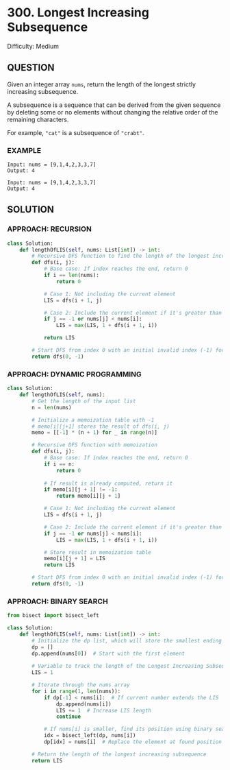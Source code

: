 # 300. Longest Increasing Subsequence
Difficulty: Medium

## QUESTION

Given an integer array `nums`, return the length of the longest strictly increasing subsequence.

A subsequence is a sequence that can be derived from the given sequence by deleting some or no elements without changing the relative order of the remaining characters.

For example, `"cat"` is a subsequence of `"crabt"`.

### EXAMPLE

```
Input: nums = [9,1,4,2,3,3,7]
Output: 4
```

```
Input: nums = [9,1,4,2,3,3,7]
Output: 4
```

## SOLUTION


### APPROACH: RECURSION

```python
class Solution:
    def lengthOfLIS(self, nums: List[int]) -> int:
        # Recursive DFS function to find the length of the longest increasing subsequence
        def dfs(i, j):
            # Base case: If index reaches the end, return 0
            if i == len(nums):
                return 0

            # Case 1: Not including the current element
            LIS = dfs(i + 1, j)

            # Case 2: Include the current element if it's greater than the previous element in LIS
            if j == -1 or nums[j] < nums[i]:
                LIS = max(LIS, 1 + dfs(i + 1, i))

            return LIS

        # Start DFS from index 0 with an initial invalid index (-1) for comparison
        return dfs(0, -1)
```

### APPROACH: DYNAMIC PROGRAMMING

```python
class Solution:
    def lengthOfLIS(self, nums):
        # Get the length of the input list
        n = len(nums)

        # Initialize a memoization table with -1
        # memo[i][j+1] stores the result of dfs(i, j)
        memo = [[-1] * (n + 1) for _ in range(n)]  

        # Recursive DFS function with memoization
        def dfs(i, j):
            # Base case: If index reaches the end, return 0
            if i == n:
                return 0
            
            # If result is already computed, return it
            if memo[i][j + 1] != -1:
                return memo[i][j + 1]

            # Case 1: Not including the current element
            LIS = dfs(i + 1, j)

            # Case 2: Include the current element if it's greater than the previous one
            if j == -1 or nums[j] < nums[i]:
                LIS = max(LIS, 1 + dfs(i + 1, i))

            # Store result in memoization table
            memo[i][j + 1] = LIS
            return LIS

        # Start DFS from index 0 with an initial invalid index (-1) for comparison
        return dfs(0, -1)
```

### APPROACH: BINARY SEARCH

```python
from bisect import bisect_left

class Solution:
    def lengthOfLIS(self, nums: List[int]) -> int:
        # Initialize the dp list, which will store the smallest ending elements of increasing subsequences
        dp = []
        dp.append(nums[0])  # Start with the first element
        
        # Variable to track the length of the Longest Increasing Subsequence (LIS)
        LIS = 1

        # Iterate through the nums array
        for i in range(1, len(nums)):
            if dp[-1] < nums[i]:  # If current number extends the LIS
                dp.append(nums[i])  
                LIS += 1  # Increase LIS length
                continue

            # If nums[i] is smaller, find its position using binary search
            idx = bisect_left(dp, nums[i])
            dp[idx] = nums[i]  # Replace the element at found position

        # Return the length of the longest increasing subsequence
        return LIS
```
